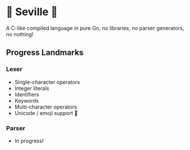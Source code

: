 # 🍇 Seville 🍇

A C-like compiled language in pure Go, no libraries, no parser generators, no nothing!

## Progress Landmarks
### Lexer
* Single-character operators
* Integer literals
* Identifiers
* Keywords
* Multi-character operators
* Unicode / emoji support 🌹

### Parser
* In progress!
